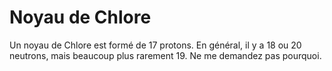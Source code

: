 # Noyau de Chlore

Un noyau de Chlore est formé de 17 protons. En général, il y a 18 ou 20
neutrons, mais beaucoup plus rarement 19. Ne me demandez pas pourquoi.
